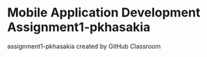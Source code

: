 # Mobile Application Development Assignment1-pkhasakia
assignment1-pkhasakia created by GitHub Classroom
